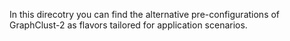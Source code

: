 In this direcotry you can find the alternative pre-configurations of GraphClust-2 as flavors tailored for application scenarios.